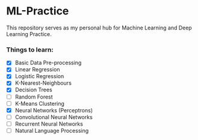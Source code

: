# ML-Practice

This repository serves as my personal hub for Machine Learning and Deep Learning Practice.

### Things to learn:
- [x] Basic Data Pre-processing
- [x] Linear Regression
- [x] Logistic Regression
- [x] K-Nearest-Neighbours
- [x] Decision Trees
- [ ] Random Forest
- [ ] K-Means Clustering
- [x] Neural Networks (Perceptrons)
- [ ] Convolutional Neural Networks
- [ ] Recurrent Neural Networks
- [ ] Natural Language Processing